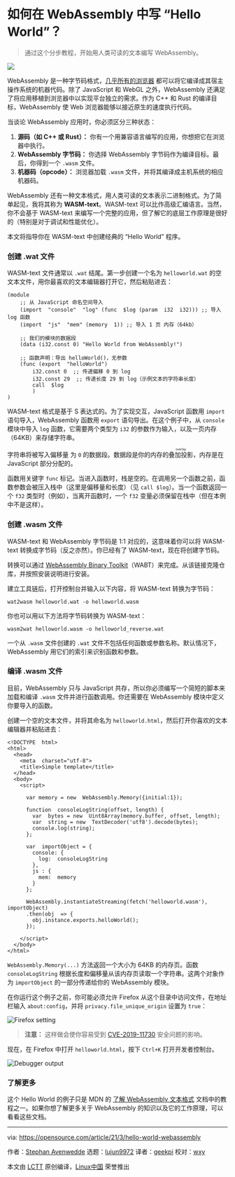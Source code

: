 [#]: subject: (How to write 'Hello World' in WebAssembly)
[#]: via: (https://opensource.com/article/21/3/hello-world-webassembly)
[#]: author: (Stephan Avenwedde https://opensource.com/users/hansic99)
[#]: collector: (lujun9972)
[#]: translator: (geekpi)
[#]: reviewer: (wxy)
[#]: publisher: ( )
[#]: url: ( )

如何在 WebAssembly 中写 “Hello World”？
======
> 通过这个分步教程，开始用人类可读的文本编写 WebAssembly。

![](https://img.linux.net.cn/data/attachment/album/202103/30/095907r6ecev48dw0l9w44.jpg)

WebAssembly 是一种字节码格式，[几乎所有的浏览器][2] 都可以将它编译成其宿主操作系统的机器代码。除了 JavaScript 和 WebGL 之外，WebAssembly 还满足了将应用移植到浏览器中以实现平台独立的需求。作为 C++ 和 Rust 的编译目标，WebAssembly 使 Web 浏览器能够以接近原生的速度执行代码。

当谈论 WebAssembly 应用时，你必须区分三种状态：

  1. **源码（如 C++ 或 Rust）：** 你有一个用兼容语言编写的应用，你想把它在浏览器中执行。
  2. **WebAssembly 字节码：** 你选择 WebAssembly 字节码作为编译目标。最后，你得到一个 `.wasm` 文件。
  3. **机器码（opcode）：** 浏览器加载 `.wasm` 文件，并将其编译成主机系统的相应机器码。

WebAssembly 还有一种文本格式，用人类可读的文本表示二进制格式。为了简单起见，我将其称为 **WASM-text**。WASM-text 可以比作高级汇编语言。当然，你不会基于 WASM-text 来编写一个完整的应用，但了解它的底层工作原理是很好的（特别是对于调试和性能优化）。

本文将指导你在 WASM-text 中创建经典的 “Hello World” 程序。

### 创建 .wat 文件

WASM-text 文件通常以 `.wat` 结尾。第一步创建一个名为 `helloworld.wat` 的空文本文件，用你最喜欢的文本编辑器打开它，然后粘贴进去：

```
(module
    ;; 从 JavaScript 命名空间导入
    (import  "console"  "log" (func  $log (param  i32  i32))) ;; 导入 log 函数
    (import  "js"  "mem" (memory  1)) ;; 导入 1 页 内存（64kb）
   
    ;; 我们的模块的数据段
    (data (i32.const 0) "Hello World from WebAssembly!")
   
    ;; 函数声明：导出 helloWorld()，无参数
    (func (export  "helloWorld")
        i32.const 0  ;; 传递偏移 0 到 log
        i32.const 29  ;; 传递长度 29 到 log（示例文本的字符串长度）
        call  $log
        )
)
```

WASM-text 格式是基于 S 表达式的。为了实现交互，JavaScript 函数用 `import` 语句导入，WebAssembly 函数用 `export` 语句导出。在这个例子中，从 `console` 模块中导入 `log` 函数，它需要两个类型为 `i32` 的参数作为输入，以及一页内存（64KB）来存储字符串。

字符串将被写入偏移量 为 `0` 的数据段。数据段是你的内存的<ruby>叠加投影<rt>overlay</rt></ruby>，内存是在 JavaScript 部分分配的。

函数用关键字 `func` 标记。当进入函数时，栈是空的。在调用另一个函数之前，函数参数会被压入栈中（这里是偏移量和长度）（见 `call $log`）。当一个函数返回一个 `f32` 类型时（例如），当离开函数时，一个 `f32` 变量必须保留在栈中（但在本例中不是这样）。

### 创建 .wasm 文件

WASM-text 和 WebAssembly 字节码是 1:1 对应的，这意味着你可以将 WASM-text 转换成字节码（反之亦然）。你已经有了 WASM-text，现在将创建字节码。

转换可以通过 [WebAssembly Binary Toolkit][3]（WABT）来完成。从该链接克隆仓库，并按照安装说明进行安装。

建立工具链后，打开控制台并输入以下内容，将 WASM-text 转换为字节码：

```
wat2wasm helloworld.wat -o helloworld.wasm
```

你也可以用以下方法将字节码转换为 WASM-text：

```
wasm2wat helloworld.wasm -o helloworld_reverse.wat
```

一个从 `.wasm` 文件创建的 `.wat` 文件不包括任何函数或参数名称。默认情况下，WebAssembly 用它们的索引来识别函数和参数。

### 编译 .wasm 文件

目前，WebAssembly 只与 JavaScript 共存，所以你必须编写一个简短的脚本来加载和编译 `.wasm` 文件并进行函数调用。你还需要在 WebAssembly 模块中定义你要导入的函数。

创建一个空的文本文件，并将其命名为 `helloworld.html`，然后打开你喜欢的文本编辑器并粘贴进去：

```
<!DOCTYPE  html>
<html>
  <head>
    <meta  charset="utf-8">
    <title>Simple template</title>
  </head>
  <body>
    <script>
   
      var memory = new  WebAssembly.Memory({initial:1});

      function  consoleLogString(offset, length) {
        var  bytes = new  Uint8Array(memory.buffer, offset, length);
        var  string = new  TextDecoder('utf8').decode(bytes);
        console.log(string);
      };

      var  importObject = {
        console: {
          log:  consoleLogString
        },
        js : {
          mem:  memory
        }
      };
     
      WebAssembly.instantiateStreaming(fetch('helloworld.wasm'), importObject)
      .then(obj  => {
        obj.instance.exports.helloWorld();
      });
     
    </script>
  </body>
</html>
```

`WebAssembly.Memory(...)` 方法返回一个大小为 64KB 的内存页。函数 `consoleLogString` 根据长度和偏移量从该内存页读取一个字符串。这两个对象作为 `importObject` 的一部分传递给你的 WebAssembly 模块。

在你运行这个例子之前，你可能必须允许 Firefox 从这个目录中访问文件，在地址栏输入 `about:config`，并将 `privacy.file_unique_origin` 设置为 `true`：

![Firefox setting][4]

> **注意：** 这样做会使你容易受到 [CVE-2019-11730][6] 安全问题的影响。

现在，在 Firefox 中打开 `helloworld.html`，按下 `Ctrl+K` 打开开发者控制台。

![Debugger output][7]

### 了解更多

这个 Hello World 的例子只是 MDN 的 [了解 WebAssembly 文本格式][8] 文档中的教程之一。如果你想了解更多关于 WebAssembly 的知识以及它的工作原理，可以看看这些文档。

--------------------------------------------------------------------------------

via: https://opensource.com/article/21/3/hello-world-webassembly

作者：[Stephan Avenwedde][a]
选题：[lujun9972][b]
译者：[geekpi](https://github.com/geekpi)
校对：[wxy](https://github.com/wxy)

本文由 [LCTT](https://github.com/LCTT/TranslateProject) 原创编译，[Linux中国](https://linux.cn/) 荣誉推出

[a]: https://opensource.com/users/hansic99
[b]: https://github.com/lujun9972
[1]: https://opensource.com/sites/default/files/styles/image-full-size/public/lead-images/helloworld_bread_lead.jpeg?itok=1r8Uu7gk (Hello World inked on bread)
[2]: https://developer.mozilla.org/en-US/docs/WebAssembly#browser_compatibility
[3]: https://github.com/webassembly/wabt
[4]: https://opensource.com/sites/default/files/uploads/firefox_setting.png (Firefox setting)
[5]: https://creativecommons.org/licenses/by-sa/4.0/
[6]: https://www.mozilla.org/en-US/security/advisories/mfsa2019-21/#CVE-2019-11730
[7]: https://opensource.com/sites/default/files/uploads/debugger_output.png (Debugger output)
[8]: https://developer.mozilla.org/en-US/docs/WebAssembly/Understanding_the_text_format
